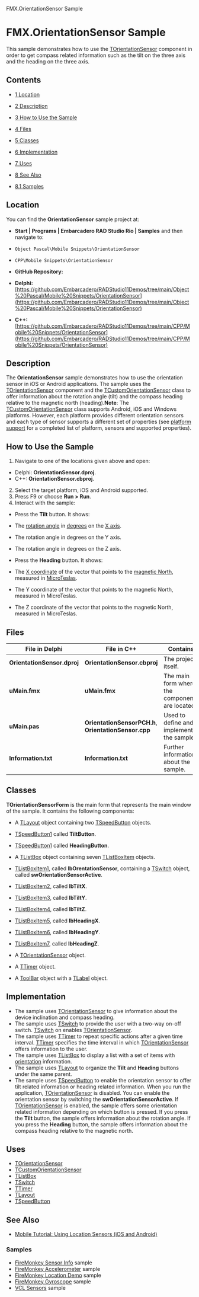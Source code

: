FMX.OrientationSensor Sample[]()
# FMX.OrientationSensor Sample 


This sample demonstrates how to use the [TOrientationSensor](http://docwiki.embarcadero.com/Libraries/en/System.Sensors.Components.TOrientationSensor) component in order to get compass related information such as the tilt on the three axis and the heading on the three axis.
## Contents



* [1 Location](#Location)
* [2 Description](#Description)
* [3 How to Use the Sample](#How_to_Use_the_Sample)
* [4 Files](#Files)
* [5 Classes](#Classes)
* [6 Implementation](#Implementation)
* [7 Uses](#Uses)
* [8 See Also](#See_Also)

* [8.1 Samples](#Samples)


## Location 

You can find the **OrientationSensor** sample project at:
* **Start | Programs | Embarcadero RAD Studio Rio | Samples** and then navigate to:

* `Object Pascal\Mobile Snippets\OrientationSensor`
* `CPP\Mobile Snippets\OrientationSensor`

* **GitHub Repository:**

* **Delphi:**[https://github.com/Embarcadero/RADStudio11Demos/tree/main/Object%20Pascal/Mobile%20Snippets/OrientationSensor](https://github.com/Embarcadero/RADStudio11Demos/tree/main/Object%20Pascal/Mobile%20Snippets/OrientationSensor)
* **C++:**[https://github.com/Embarcadero/RADStudio11Demos/tree/main/CPP/Mobile%20Snippets/OrientationSensor](https://github.com/Embarcadero/RADStudio11Demos/tree/main/CPP/Mobile%20Snippets/OrientationSensor)

## Description 

The **OrientationSensor** sample demonstrates how to use the orientation sensor in iOS or Android applications. The sample uses the [TOrientationSensor](http://docwiki.embarcadero.com/Libraries/en/System.Sensors.Components.TOrientationSensor) component and the [TCustomOrientationSensor](http://docwiki.embarcadero.com/Libraries/en/System.Sensors.TCustomOrientationSensor) class to offer information about the rotation angle (tilt) and the compass heading relative to the magnetic north (heading).**Note**: The [TCustomOrientationSensor](http://docwiki.embarcadero.com/Libraries/en/System.Sensors.TCustomOrientationSensor) class supports Android, iOS and Windows platforms. However, each platform provides different orientation sensors and each type of sensor supports a different set of properties (see [platform support](http://docwiki.embarcadero.com/Libraries/en/System.Sensors.TCustomOrientationSensor#Platform_Support) for a completed list of platform, sensors and supported properties).
## How to Use the Sample 


1.  Navigate to one of the locations given above and open:

*  Delphi: **OrientationSensor.dproj**.
*  C++: **OrientationSensor.cbproj**.

2.  Select the target platform, iOS and Android supported.
3.  Press F9 or choose **Run > Run**.
4.  Interact with the sample:

*  Press the **Tilt** button. It shows:

*  The [rotation angle](http://en.wikipedia.org/wiki/Angle_of_rotation) in [degrees](http://en.wikipedia.org/wiki/Degree_(angle)) on the [X axis](http://en.wikipedia.org/wiki/Cartesian_coordinate_system#Cartesian_coordinates_in_three_dimensions).
*  The rotation angle in degrees on the Y axis.
*  The rotation angle in degrees on the Z axis.

*  Press the **Heading** button. It shows:

*  The [X coordinate](http://en.wikipedia.org/wiki/Cartesian_coordinate_system#Cartesian_coordinates_in_three_dimensions) of the vector that points to the [magnetic North](http://en.wikipedia.org/wiki/North_Magnetic_Pole), measured in [MicroTeslas](http://en.wikipedia.org/wiki/Tesla_(unit)).
*  The Y coordinate of the vector that points to the magnetic North, measured in MicroTeslas.
*  The Z coordinate of the vector that points to the magnetic North, measured in MicroTeslas.

## Files 



|**File in Delphi**         |**File in C++**                                      |**Contains**                                   |
|---------------------------|-----------------------------------------------------|-----------------------------------------------|
|**OrientationSensor.dproj**|**OrientationSensor.cbproj**                         |The project itself.                            |
|**uMain.fmx**              |**uMain.fmx**                                        |The main form where the components are located.|
|**uMain.pas**              |**OrientationSensorPCH.h**, **OrientationSensor.cpp**|Used to define and implement the sample.       |
|**Information.txt**        |**Information.txt**                                  |Further information about the sample.          |


## Classes 

**TOrientationSensorForm** is the main form that represents the main window of the sample. It contains the following components:
*  A [TLayout](http://docwiki.embarcadero.com/Libraries/en/FMX.Layouts.TLayout) object containing two [TSpeedButton](http://docwiki.embarcadero.com/Libraries/en/FMX.StdCtrls.TSpeedButton) objects.

* [TSpeedButton1](http://docwiki.embarcadero.com/Libraries/en/FMX.StdCtrls.TSpeedButton) called **TiltButton**.
* [TSpeedButton1](http://docwiki.embarcadero.com/Libraries/en/FMX.StdCtrls.TSpeedButton) called **HeadingButton**.

*  A [TListBox](http://docwiki.embarcadero.com/Libraries/en/FMX.ListBox.TListBox) object containing seven [TListBoxItem](http://docwiki.embarcadero.com/Libraries/en/FMX.ListBox.TListBoxItem) objects.

* [TListBoxItem1](http://docwiki.embarcadero.com/Libraries/en/FMX.ListBox.TListBoxItem), called **lbOrentationSensor**, containing a [TSwitch](http://docwiki.embarcadero.com/Libraries/en/FMX.StdCtrls.TSwitch) object, called **swOrientationSensorActive**.
* [TListBoxItem2](http://docwiki.embarcadero.com/Libraries/en/FMX.ListBox.TListBoxItem), called **lbTiltX**.
* [TListBoxItem3](http://docwiki.embarcadero.com/Libraries/en/FMX.ListBox.TListBoxItem), called **lbTiltY**.
* [TListBoxItem4](http://docwiki.embarcadero.com/Libraries/en/FMX.ListBox.TListBoxItem), called **lbTiltZ**.
* [TListBoxItem5](http://docwiki.embarcadero.com/Libraries/en/FMX.ListBox.TListBoxItem), called **lbHeadingX**.
* [TListBoxItem6](http://docwiki.embarcadero.com/Libraries/en/FMX.ListBox.TListBoxItem), called **lbHeadingY**.
* [TListBoxItem7](http://docwiki.embarcadero.com/Libraries/en/FMX.ListBox.TListBoxItem), called **lbHeadingZ**.

*  A [TOrientationSensor](http://docwiki.embarcadero.com/Libraries/en/System.Sensors.Components.TOrientationSensor) object.
*  A [TTimer](http://docwiki.embarcadero.com/Libraries/en/FMX.Types.TTimer) object.
*  A [ToolBar](http://docwiki.embarcadero.com/Libraries/en/FMX.StdCtrls.TToolBar) object with a [TLabel](http://docwiki.embarcadero.com/Libraries/en/FMX.StdCtrls.TLabel) object.

## Implementation 


*  The sample uses [TOrientationSensor](http://docwiki.embarcadero.com/Libraries/en/System.Sensors.Components.TOrientationSensor) to give information about the device inclination and compass heading.
*  The sample uses [TSwitch](http://docwiki.embarcadero.com/Libraries/en/FMX.StdCtrls.TSwitch) to provide the user with a two-way on-off switch. [TSwitch](http://docwiki.embarcadero.com/Libraries/en/FMX.StdCtrls.TSwitch) on enables [TOrientationSensor](http://docwiki.embarcadero.com/Libraries/en/System.Sensors.Components.TOrientationSensor).
*  The sample uses [TTimer](http://docwiki.embarcadero.com/Libraries/en/FMX.Types.TTimer) to repeat specific actions after a given time interval. [TTimer](http://docwiki.embarcadero.com/Libraries/en/FMX.Types.TTimer) specifies the time interval in which [TOrientationSensor](http://docwiki.embarcadero.com/Libraries/en/System.Sensors.Components.TOrientationSensor) offers information to the user.
*  The sample uses [TListBox](http://docwiki.embarcadero.com/Libraries/en/FMX.ListBox.TListBox) to display a list with a set of items with [orientation](http://docwiki.embarcadero.com/Libraries/en/System.Sensors.Components.TOrientationSensor) information.
*  The sample uses [TLayout](http://docwiki.embarcadero.com/Libraries/en/FMX.Layouts.TLayout) to organize the **Tilt** and **Heading** buttons under the same parent.
*  The sample uses [TSpeedButton](http://docwiki.embarcadero.com/Libraries/en/FMX.StdCtrls.TSpeedButton) to enable the orientation sensor to offer tilt related information or heading related information.
When you run the application, [TOrientationSensor](http://docwiki.embarcadero.com/Libraries/en/System.Sensors.Components.TOrientationSensor) is disabled. You can enable the orientation sensor by switching the **swOrientationSensorActive**. If [TOrientationSensor](http://docwiki.embarcadero.com/Libraries/en/System.Sensors.Components.TOrientationSensor) is enabled, the sample offers some orientation related information depending on which button is pressed. If you press the **Tilt** button, the sample offers information about the rotation angle. If you press the **Heading** button, the sample offers information about the compass heading relative to the magnetic north.
## Uses 


* [TOrientationSensor](http://docwiki.embarcadero.com/Libraries/en/System.Sensors.Components.TOrientationSensor)
* [TCustomOrientationSensor](http://docwiki.embarcadero.com/Libraries/en/System.Sensors.TCustomOrientationSensor)
* [TListBox](http://docwiki.embarcadero.com/Libraries/en/FMX.ListBox.TListBox)
* [TSwitch](http://docwiki.embarcadero.com/Libraries/en/FMX.StdCtrls.TSwitch)
* [TTimer](http://docwiki.embarcadero.com/Libraries/en/FMX.Types.TTimer)
* [TLayout](http://docwiki.embarcadero.com/Libraries/en/FMX.Layouts.TLayout)
* [TSpeedButton](http://docwiki.embarcadero.com/Libraries/en/FMX.StdCtrls.TSpeedButton)

## See Also 


* [Mobile Tutorial: Using Location Sensors (iOS and Android)](http://docwiki.embarcadero.com/RADStudio/en/Mobile_Tutorial:_Using_Location_Sensors_(iOS_and_Android))

### Samples 


* [FireMonkey Sensor Info](http://docwiki.embarcadero.com/CodeExamples/en/FMX.SensorInfo_Sample) sample
* [FireMonkey Accelerometer](http://docwiki.embarcadero.com/CodeExamples/en/FMX.Accelerometer_Sample) sample
* [FireMonkey Location Demo](http://docwiki.embarcadero.com/CodeExamples/en/FMX.LocationDemo_Sample) sample
* [FireMonkey Gyroscope](http://docwiki.embarcadero.com/CodeExamples/en/FMX.Gyroscope_Sample) sample
* [VCL Sensors](http://docwiki.embarcadero.com/CodeExamples/en/VCL.Sensors_Sample) sample





